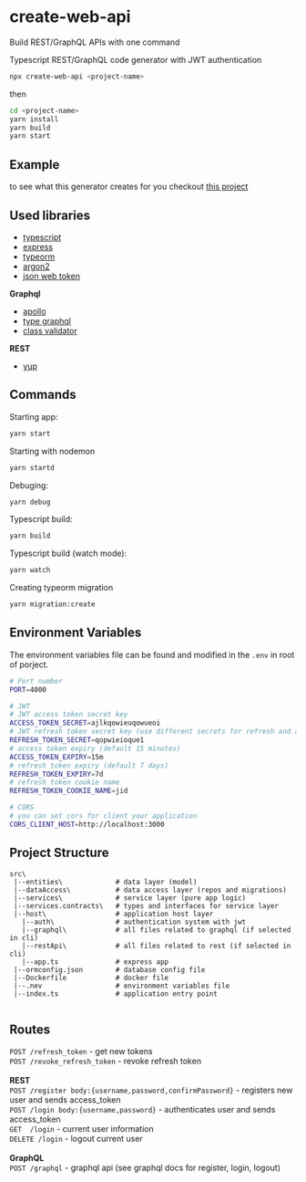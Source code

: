 # create-web-api

Build REST/GraphQL APIs with one command

Typescript REST/GraphQL code generator with JWT authentication

```bash
npx create-web-api <project-name>
```
then 
```bash
cd <project-name>
yarn install
yarn build
yarn start
```

## Example

to see what this generator creates for you checkout [this project](https://github.com/peymanAzad/web-api-template)

## Used libraries

- [typescript](https://www.typescriptlang.org/)
- [express](https://expressjs.com/)
- [typeorm](https://typeorm.io/)
- [argon2](https://github.com/ranisalt/node-argon2)
- [json web token](https://github.com/auth0/node-jsonwebtoken)

 **Graphql**
- [apollo](https://www.apollographql.com/)
- [type graphql](https://typegraphql.com/)
- [class validator](https://github.com/typestack/class-validator)

 **REST**
- [yup](https://github.com/jquense/yup)

## Commands

Starting app:

```bash
yarn start
```
Starting with nodemon
```bash
yarn startd
```
Debuging:
```bash
yarn debug
```
Typescript build:
```bash
yarn build
```
Typescript build (watch mode):
```bash
yarn watch
```
Creating typeorm migration
```bash
yarn migration:create
```
## Environment Variables

The environment variables file can be found and modified in the `.env` in root of porject.

```bash
# Port number
PORT=4000

# JWT
# JWT access token secret key
ACCESS_TOKEN_SECRET=ajlkqowieuqowueoi
# JWT refresh token secret key (use different secrets for refresh and access tokens)
REFRESH_TOKEN_SECRET=qopwieioque1
# access token expiry (default 15 minutes)
ACCESS_TOKEN_EXPIRY=15m
# refresh token expiry (default 7 days)
REFRESH_TOKEN_EXPIRY=7d
# refresh token cookie name
REFRESH_TOKEN_COOKIE_NAME=jid

# CORS 
# you can set cors for client your application
CORS_CLIENT_HOST=http://localhost:3000
```

## Project Structure
```
src\
 |--entities\             # data layer (model)
 |--dataAccess\           # data access layer (repos and migrations)
 |--services\             # service layer (pure app logic)
 |--services.contracts\   # types and interfaces for service layer
 |--host\                 # application host layer
   |--auth\               # authentication system with jwt
   |--graphql\            # all files related to graphql (if selected in cli)
   |--restApi\            # all files related to rest (if selected in cli)
   |--app.ts              # express app 
 |--ormconfig.json        # database config file
 |--Dockerfile            # docker file
 |--.nev                  # environment variables file
 |--index.ts              # application entry point
 
```

## Routes
`POST /refresh_token` - get new tokens\
`POST /revoke_refresh_token` - revoke refresh token\
\
 **REST**\
`POST /register body:{username,password,confirmPassword}` - registers new user and sends access_token\
`POST /login body:{username,password}` - authenticates user and sends access_token\
`GET  /login` - current user information\
`DELETE /login` - logout current user\
\
 **GraphQL**\
`POST /graphql` - graphql api (see graphql docs for register, login, logout)
